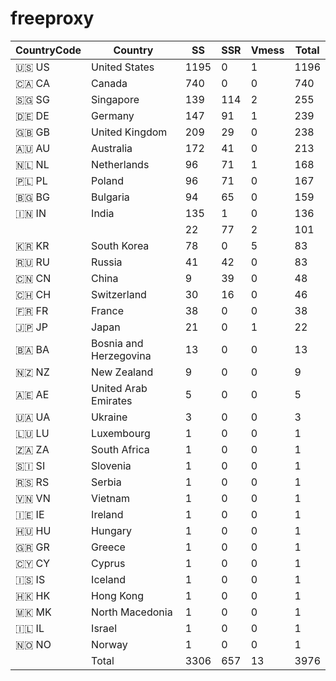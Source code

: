# freeproxy

|CountryCode|Country|SS|SSR|Vmess|Total|
|  ----  | ----  |  ----  | ----  |  ----  | ----  |
|🇺🇸 US|United States|1195|0|1|1196|
|🇨🇦 CA|Canada|740|0|0|740|
|🇸🇬 SG|Singapore|139|114|2|255|
|🇩🇪 DE|Germany|147|91|1|239|
|🇬🇧 GB|United Kingdom|209|29|0|238|
|🇦🇺 AU|Australia|172|41|0|213|
|🇳🇱 NL|Netherlands|96|71|1|168|
|🇵🇱 PL|Poland|96|71|0|167|
|🇧🇬 BG|Bulgaria|94|65|0|159|
|🇮🇳 IN|India|135|1|0|136|
| ||22|77|2|101|
|🇰🇷 KR|South Korea|78|0|5|83|
|🇷🇺 RU|Russia|41|42|0|83|
|🇨🇳 CN|China|9|39|0|48|
|🇨🇭 CH|Switzerland|30|16|0|46|
|🇫🇷 FR|France|38|0|0|38|
|🇯🇵 JP|Japan|21|0|1|22|
|🇧🇦 BA|Bosnia and Herzegovina|13|0|0|13|
|🇳🇿 NZ|New Zealand|9|0|0|9|
|🇦🇪 AE|United Arab Emirates|5|0|0|5|
|🇺🇦 UA|Ukraine|3|0|0|3|
|🇱🇺 LU|Luxembourg|1|0|0|1|
|🇿🇦 ZA|South Africa|1|0|0|1|
|🇸🇮 SI|Slovenia|1|0|0|1|
|🇷🇸 RS|Serbia|1|0|0|1|
|🇻🇳 VN|Vietnam|1|0|0|1|
|🇮🇪 IE|Ireland|1|0|0|1|
|🇭🇺 HU|Hungary|1|0|0|1|
|🇬🇷 GR|Greece|1|0|0|1|
|🇨🇾 CY|Cyprus|1|0|0|1|
|🇮🇸 IS|Iceland|1|0|0|1|
|🇭🇰 HK|Hong Kong|1|0|0|1|
|🇲🇰 MK|North Macedonia|1|0|0|1|
|🇮🇱 IL|Israel|1|0|0|1|
|🇳🇴 NO|Norway|1|0|0|1|
||Total|3306|657|13|3976|
